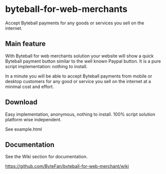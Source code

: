 # byteball-for-web-merchants
Accept Byteball payments for any goods or services you sell on the internet.

## Main feature
With Byteball for web merchants solution your website will show a quick Byteball payment button similar to the well known Paypal button. It is a pure script implementation: nothing to install.

In a minute you will be able to accept Byteball payments from mobile or desktop customers for any good or service you sell on the internet at a minimal cost and effort.

## Download
Easy implementation, anonymous, nothing to install. 100% script solution platform wise independent.

See example.html

## Documentation
See the Wiki section for documentation.

https://github.com/ByteFan/byteball-for-web-merchant/wiki


